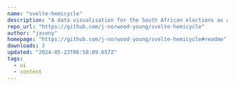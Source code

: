 ```yaml
---
name: "svelte-hemicycle"
description: "A data visualisation for the South African elections as a Svelte component."
repo_url: "https://github.com/j-norwood-young/svelte-hemicycle"
author: "jasony"
homepage: "https://github.com/j-norwood-young/svelte-hemicycle#readme"
downloads: 3
updated: "2024-05-23T06:58:09.657Z"
tags: 
  - ui
  - content
---
```

